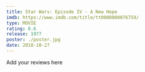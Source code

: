 ```yaml
---
title: Star Wars: Episode IV - A New Hope
imdb: https://www.imdb.com/title/tt0000000076759/
type: MOVIE
rating: 8.6
release: 1977
poster: ./poster.jpg
date: 2018-10-27
---
```

Add your reviews here